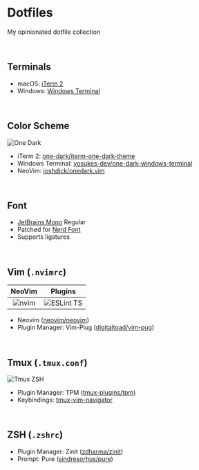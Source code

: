 # Dotfiles
My opinionated dotfile collection

<br/>

## Terminals
+ macOS: [iTerm 2](https://github.com/gnachman/iTerm2)
+ Windows: [Windows Terminal](https://github.com/microsoft/terminal)

<br/>

## Color Scheme
![One Dark](https://raw.githubusercontent.com/joshdick/onedark.vim/main/img/color_reference.png)
+ iTerm 2: [one-dark/iterm-one-dark-theme](https://github.com/one-dark/iterm-one-dark-theme)
+ Windows Terminal: [yosukes-dev/one-dark-windows-terminal](https://github.com/yosukes-dev/one-dark-windows-terminal)
+ NeoVim: [joshdick/onedark.vim](https://github.com/joshdick/onedark.vim)

<br/>

## Font
+ [JetBrains Mono](https://www.jetbrains.com/lp/mono) Regular
+ Patched for [Nerd Font](https://github.com/ryanoasis/nerd-fonts)
+ Supports ligatures

<br/>

## Vim (`.nvimrc`)
NeoVim                     |Plugins
:-------------------------:|:-------------------------:
![nvim](https://user-images.githubusercontent.com/21199796/137209162-864ab137-3efd-4457-ade0-838e7cba761a.png)  |  ![ESLint TS](https://user-images.githubusercontent.com/21199796/137209295-2cca17ba-dc55-43e8-985c-a9e5035851de.png)

+ Neovim ([neovim/neovim](https://github.com/neovim/neovim))
+ Plugin Manager: Vim-Plug ([digitaltoad/vim-pug](https://github.com/digitaltoad/vim-pug))

<br/>

## Tmux (`.tmux.conf`)
![Tmux ZSH](https://user-images.githubusercontent.com/21199796/137209241-6c7b7b2e-c7a7-4d4b-981e-43910974ee15.png)
+ Plugin Manager: TPM ([tmux-plugins/tpm](https://github.com/tmux-plugins/tpm))
+ Keybindings: [tmux-vim-navigator](https://github.com/christoomey/vim-tmux-navigator)

<br/>

## ZSH (`.zshrc`)
+ Plugin Manager: Zinit ([zdharma/zinit](https://github.com/zdharma/zinit))
+ Prompt: Pure ([sindresorhus/pure](https://github.com/sindresorhus/pure))
